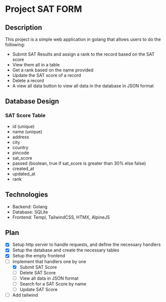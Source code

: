 # Project SAT FORM

## Description

This project is a simple web application in golang that allows users to do the following:
- Submit SAT Results and assign a rank to the record based on the SAT score
- View them all in a table
- Get a rank based on the name provided
- Update the SAT score of a record
- Delete a record
- A view all data button to view all data in the database in JSON format

## Database Design

### SAT Score Table
- id (unique)
- name (unique)
- address
- city
- country
- pincode
- sat_score
- passed (boolean, true if sat_score is greater than 30% else false)
- created_at
- updated_at
- rank

## Technologies

- Backend: Golang
- Database: SQLite
- Frontend: Templ, TailwindCSS, HTMX, AlpineJS

## Plan

- [X] Setup http server to handle requests, and define the necessary handlers
- [X] Setup the database and create the necessary tables
- [X] Setup the empty frontend
- [ ] Implement that handlers one by one
    - [X] Submit SAT Score
    - [ ] Delete SAT Score
    - [ ] View all data in JSON format
    - [ ] Search for a SAT Score by name
    - [ ] Update SAT Score
- [ ] Add tailwind